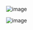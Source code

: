 ![image](https://github.com/PedrooH0/pdm2-241/assets/124939591/1e0691aa-5779-4f79-83d8-07ad4c5e8565)

![image](https://github.com/PedrooH0/pdm2-241/assets/124939591/d8538dfd-6ba5-4552-a7a3-0f2c89157973)
